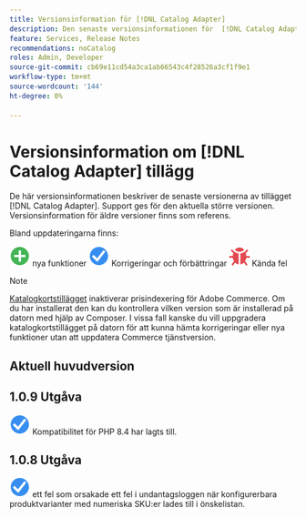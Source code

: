 ```yaml
---
title: Versionsinformation för [!DNL Catalog Adapter]
description: Den senaste versionsinformationen för  [!DNL Catalog Adapter]  för Adobe Commerce.
feature: Services, Release Notes
recommendations: noCatalog
roles: Admin, Developer
source-git-commit: cb69e11cd54a3ca1ab66543c4f28526a3cf1f9e1
workflow-type: tm+mt
source-wordcount: '144'
ht-degree: 0%

---
```


# Versionsinformation om [!DNL Catalog Adapter] tillägg

De här versionsinformationen beskriver de senaste versionerna av tillägget [!DNL Catalog Adapter]. Support ges för den aktuella större versionen. Versionsinformation för äldre versioner finns som referens.

Bland uppdateringarna finns:

![Nya](../assets/new.svg) nya funktioner
![Korrigera ](../assets/fix.svg) Korrigeringar och förbättringar
![Fel](../assets/bug.svg) Kända fel


>[!NOTE]
>
>[Katalogkortstillägget](catalog-adapter.md) inaktiverar prisindexering för Adobe Commerce. Om du har installerat den kan du kontrollera vilken version som är installerad på datorn med hjälp av Composer. I vissa fall kanske du vill uppgradera katalogkortstillägget på datorn för att kunna hämta korrigeringar eller nya funktioner utan att uppdatera Commerce tjänstversion.

## Aktuell huvudversion

## 1.0.9 Utgåva

![Korrigera](../assets/fix.svg) Kompatibilitet för PHP 8.4 har lagts till. <!--MDEE-941-->

## 1.0.8 Utgåva

![Åtgärdade](../assets/fix.svg) ett fel som orsakade ett fel i undantagsloggen när konfigurerbara produktvarianter med numeriska SKU:er lades till i önskelistan. <!--MDEE-876-->
